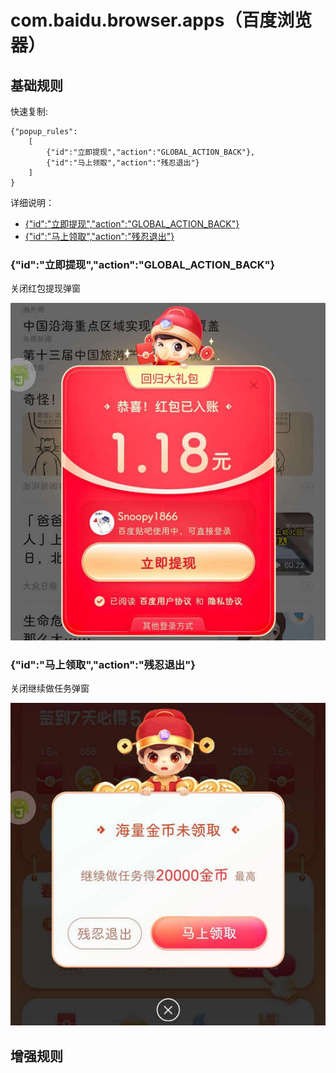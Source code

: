 # com.baidu.browser.apps（百度浏览器）

## 基础规则

快速复制:
```
{"popup_rules":
    [
        {"id":"立即提现","action":"GLOBAL_ACTION_BACK"},
        {"id":"马上领取","action":"残忍退出"}
    ]
}
```
详细说明：
- [{"id":"立即提现","action":"GLOBAL_ACTION_BACK"}](#id立即提现actionglobal_action_back)
- [{"id":"马上领取","action":"残忍退出"}](#id马上领取action残忍退出)

### {"id":"立即提现","action":"GLOBAL_ACTION_BACK"}
关闭红包提现弹窗

![](./assets/红包提现弹窗.jpg)

### {"id":"马上领取","action":"残忍退出"}
关闭继续做任务弹窗

![](./assets/继续做任务弹窗.jpg)

## 增强规则
